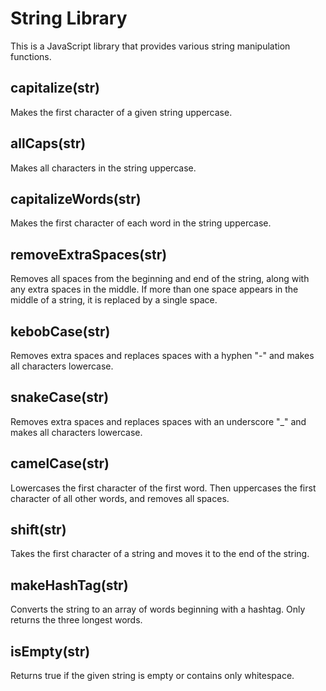 # String Library

This is a JavaScript library that provides various string manipulation functions.

## capitalize(str)

Makes the first character of a given string uppercase.

## allCaps(str)

Makes all characters in the string uppercase.

## capitalizeWords(str)

Makes the first character of each word in the string uppercase.

## removeExtraSpaces(str)

Removes all spaces from the beginning and end of the string, along with any extra spaces in the middle. If more than one space appears in the middle of a string, it is replaced by a single space.

## kebobCase(str)

Removes extra spaces and replaces spaces with a hyphen "-" and makes all characters lowercase.

## snakeCase(str)

Removes extra spaces and replaces spaces with an underscore "_" and makes all characters lowercase.

## camelCase(str)

Lowercases the first character of the first word. Then uppercases the first character of all other words, and removes all spaces.

## shift(str)

Takes the first character of a string and moves it to the end of the string.

## makeHashTag(str)

Converts the string to an array of words beginning with a hashtag. Only returns the three longest words.

## isEmpty(str)

Returns true if the given string is empty or contains only whitespace.
